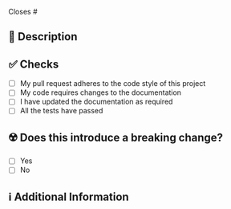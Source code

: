 <!-- 
Thanks for creating this pull request 🤗

Please limit the pull request to one type (docs, feature, etc.) and keep it as small as possible. 
You can open multiple prs instead of opening a huge one.
-->

<!-- If this pull request closes an issue, please mention the issue number below -->
Closes # <!-- Issue # here -->

## 📑 Description
<!-- Add a brief description of the pr -->

<!-- 
You can also choose to add a list of changes and if they have been completed 
or not by using the markdown to-do list syntax
- [ ] Not Completed
- [x] Completed
-->

## ✅ Checks
<!-- Make sure your pr passes the CI checks and check the following fields as needed - -->
- [ ] My pull request adheres to the code style of this project
- [ ] My code requires changes to the documentation
- [ ] I have updated the documentation as required
- [ ] All the tests have passed

## ☢️ Does this introduce a breaking change?
<!-- If this introduces a breaking change, make sure to note it here and what the impact might be -->
- [ ] Yes
- [ ] No

## ℹ Additional Information
<!-- 
Any additional information like breaking changes, dependencies added,
screenshots, comparisons between new and old behavior, etc.
-->
